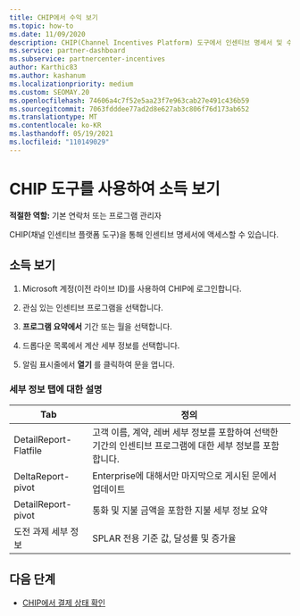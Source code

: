 ```yaml
---
title: CHIP에서 수익 보기
ms.topic: how-to
ms.date: 11/09/2020
description: CHIP(Channel Incentives Platform) 도구에서 인센티브 명세서 및 수익을 보는 방법을 알아봅니다.
ms.service: partner-dashboard
ms.subservice: partnercenter-incentives
author: Karthic83
ms.author: kashanum
ms.localizationpriority: medium
ms.custom: SEOMAY.20
ms.openlocfilehash: 74606a4c7f52e5aa23f7e963cab27e491c436b59
ms.sourcegitcommit: 7063fdddee77ad2d8e627ab3c806f76d173ab652
ms.translationtype: MT
ms.contentlocale: ko-KR
ms.lasthandoff: 05/19/2021
ms.locfileid: "110149029"
---
```

# <a name="view-earnings-using-the-chip-tool"></a>CHIP 도구를 사용하여 소득 보기

**적절한 역할:** 기본 연락처 또는 프로그램 관리자

CHIP(채널 인센티브 플랫폼 도구)을 통해 인센티브 명세서에 액세스할 수 있습니다.

## <a name="view-earnings"></a>소득 보기

1. Microsoft 계정(이전 라이브 ID)를 사용하여 CHIP에 로그인합니다.

2. 관심 있는 인센티브 프로그램을 선택합니다.

3. **프로그램 요약에서** 기간 또는 월을 선택합니다. 
1. 드롭다운 목록에서 계산 세부 정보를 선택합니다.
1.  알림 표시줄에서 **열기** 를 클릭하여 문을 엽니다.

### <a name="explanation-of-details-tabs"></a>세부 정보 탭에 대한 설명

|**Tab**|**정의**|
|-------------|--------------------------|
|DetailReport-Flatfile|고객 이름, 계약, 레버 세부 정보를 포함하여 선택한 기간의 인센티브 프로그램에 대한 세부 정보를 포함합니다.|
|DeltaReport-pivot|Enterprise에 대해서만 마지막으로 게시된 문에서 업데이트|
|DetailReport-pivot|통화 및 지불 금액을 포함한 지불 세부 정보 요약|
|도전 과제 세부 정보|SPLAR 전용 기준 값, 달성률 및 증가율|

## <a name="next-steps"></a>다음 단계

- [CHIP에서 결제 상태 확인](chip-payment-status.md)